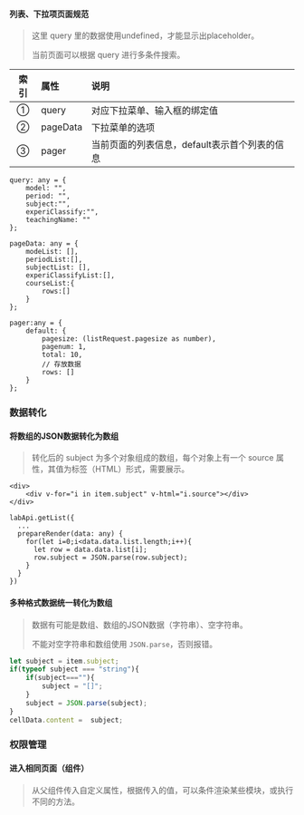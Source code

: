 #### 列表、下拉项页面规范

> 这里 query 里的数据使用undefined，才能显示出placeholder。
>
> 当前页面可以根据 query 进行多条件搜索。  

| 索引 | 属性     | 说明                                          |
| :--: | :------- | :-------------------------------------------- |
|  ①   | query    | 对应下拉菜单、输入框的绑定值                  |
|  ②   | pageData | 下拉菜单的选项                                |
|  ③   | pager    | 当前页面的列表信息，default表示首个列表的信息 |

```
query: any = {
	model: "",
	period: "",
	subject:"",
	experiClassify:"",
	teachingName: ""
};

pageData: any = {
	modeList: [],
	periodList:[],
	subjectList: [],
	experiClassifyList:[],
	courseList:{
		rows:[]
	}
};

pager:any = {
	default: {
		pagesize: (listRequest.pagesize as number),
		pagenum: 1,
		total: 10,
		// 存放数据
		rows: []
	}
};
```

### 数据转化

#### 将数组的JSON数据转化为数组

> 转化后的 subject 为多个对象组成的数组，每个对象上有一个 source 属性，其值为标签（HTML）形式，需要展示。

```vue
<div>
    <div v-for="i in item.subject" v-html="i.source"></div>
</div>

labApi.getList({
  ...
  prepareRender(data: any) {
    for(let i=0;i<data.data.list.length;i++){
      let row = data.data.list[i];
      row.subject = JSON.parse(row.subject);
    }
  }
})                                         
```



#### 多种格式数据统一转化为数组

> 数据有可能是数组、数组的JSON数据（字符串）、空字符串。
>
> 不能对空字符串和数组使用 `JSON.parse`，否则报错。

```javascript
let subject = item.subject;
if(typeof subject === "string"){
    if(subject===""){
        subject = "[]";
    }
    subject = JSON.parse(subject);
}
cellData.content =  subject;   
```

### 权限管理

#### 进入相同页面（组件）

> 从父组件传入自定义属性，根据传入的值，可以条件渲染某些模块，或执行不同的方法。  

